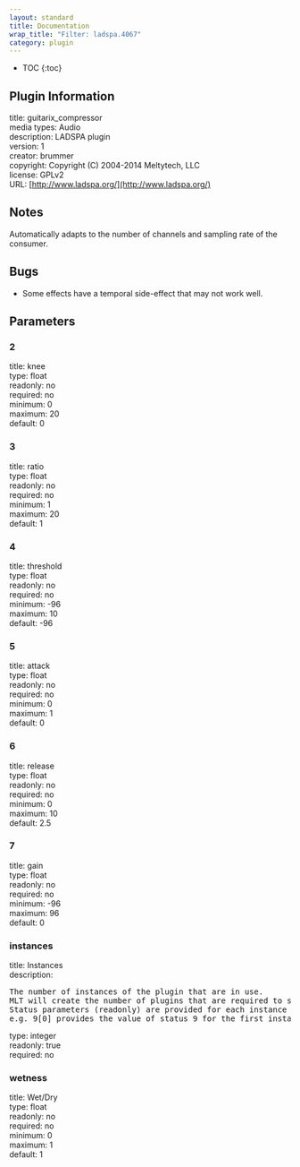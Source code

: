 ```yaml
---
layout: standard
title: Documentation
wrap_title: "Filter: ladspa.4067"
category: plugin
---
```

* TOC
{:toc}

## Plugin Information

title: guitarix_compressor  
media types:
Audio  
description: LADSPA plugin  
version: 1  
creator: brummer  
copyright: Copyright (C) 2004-2014 Meltytech, LLC  
license: GPLv2  
URL: [http://www.ladspa.org/](http://www.ladspa.org/)  

## Notes

Automatically adapts to the number of channels and sampling rate of the consumer.

## Bugs

* Some effects have a temporal side-effect that may not work well.


## Parameters

### 2

title: knee    
type: float  
readonly: no  
required: no  
minimum: 0  
maximum: 20  
default: 0  

### 3

title: ratio    
type: float  
readonly: no  
required: no  
minimum: 1  
maximum: 20  
default: 1  

### 4

title: threshold    
type: float  
readonly: no  
required: no  
minimum: -96  
maximum: 10  
default: -96  

### 5

title: attack    
type: float  
readonly: no  
required: no  
minimum: 0  
maximum: 1  
default: 0  

### 6

title: release    
type: float  
readonly: no  
required: no  
minimum: 0  
maximum: 10  
default: 2.5  

### 7

title: gain    
type: float  
readonly: no  
required: no  
minimum: -96  
maximum: 96  
default: 0  

### instances

title: Instances    
description:
<pre>
The number of instances of the plugin that are in use.
MLT will create the number of plugins that are required to support the number of audio channels.
Status parameters (readonly) are provided for each instance and are accessed by specifying the instance number after the identifier (starting at zero).
e.g. 9[0] provides the value of status 9 for the first instance.
</pre>
type: integer  
readonly: true  
required: no  

### wetness

title: Wet/Dry    
type: float  
readonly: no  
required: no  
minimum: 0  
maximum: 1  
default: 1  

